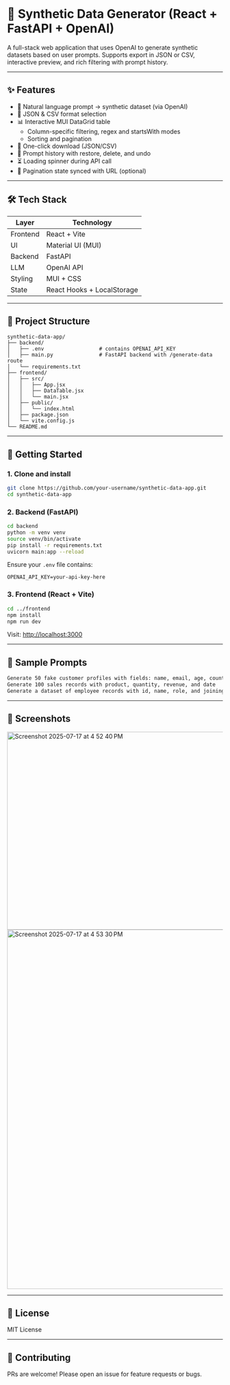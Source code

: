 # 🔄 Synthetic Data Generator (React + FastAPI + OpenAI)

A full-stack web application that uses OpenAI to generate synthetic datasets based on user prompts. Supports export in JSON or CSV, interactive preview, and rich filtering with prompt history.

---

## ✨ Features

- 🧠 Natural language prompt → synthetic dataset (via OpenAI)
- 🔄 JSON & CSV format selection
- 📊 Interactive MUI DataGrid table
  - Column-specific filtering, regex and startsWith modes
  - Sorting and pagination
- 💾 One-click download (JSON/CSV)
- 📜 Prompt history with restore, delete, and undo
- ⏳ Loading spinner during API call
- 🔗 Pagination state synced with URL (optional)

---

## 🛠️ Tech Stack

| Layer       | Technology         |
|-------------|--------------------|
| Frontend    | React + Vite       |
| UI          | Material UI (MUI)  |
| Backend     | FastAPI            |
| LLM         | OpenAI API         |
| Styling     | MUI + CSS          |
| State       | React Hooks + LocalStorage |

---

## 📂 Project Structure

```
synthetic-data-app/
├── backend/
│   ├── .env                  # contains OPENAI_API_KEY
│   ├── main.py               # FastAPI backend with /generate-data route
│   └── requirements.txt
├── frontend/
│   ├── src/
│   │   ├── App.jsx
│   │   ├── DataTable.jsx
│   │   └── main.jsx
│   ├── public/
│   │   └── index.html
│   ├── package.json
│   └── vite.config.js
└── README.md
```

---

## 🚀 Getting Started

### 1. Clone and install

```bash
git clone https://github.com/your-username/synthetic-data-app.git
cd synthetic-data-app
```

### 2. Backend (FastAPI)

```bash
cd backend
python -m venv venv
source venv/bin/activate
pip install -r requirements.txt
uvicorn main:app --reload
```

Ensure your `.env` file contains:

```
OPENAI_API_KEY=your-api-key-here
```

### 3. Frontend (React + Vite)

```bash
cd ../frontend
npm install
npm run dev
```

Visit: [http://localhost:3000](http://localhost:3000)

---

## 🧪 Sample Prompts

```txt
Generate 50 fake customer profiles with fields: name, email, age, country
Generate 100 sales records with product, quantity, revenue, and date
Generate a dataset of employee records with id, name, role, and joining_date
```

---

## 📸 Screenshots
<img width="1233" height="462" alt="Screenshot 2025-07-17 at 4 52 40 PM" src="https://github.com/user-attachments/assets/3b89e5f6-1e82-423b-82ae-a7101ff652bc" />

<img width="1181" height="839" alt="Screenshot 2025-07-17 at 4 53 30 PM" src="https://github.com/user-attachments/assets/4f0fce26-717a-4190-84e0-a4a928eef14e" />


---

## 📃 License

MIT License

---

## 🙌 Contributing

PRs are welcome! Please open an issue for feature requests or bugs.
